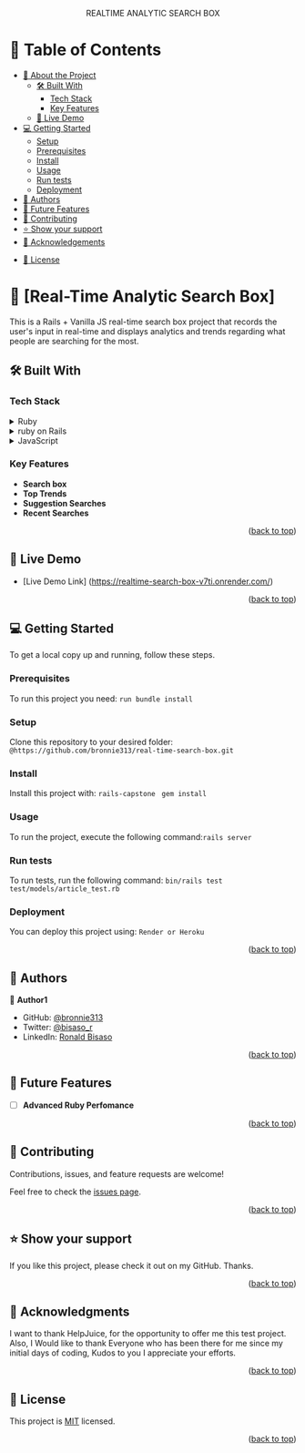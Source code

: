 <a name="readme-top"></a>
<div align="center">
  <!-- You are encouraged to replace this logo with your own! Otherwise, you can also remove it. -->
    REALTIME ANALYTIC SEARCH BOX 
</div>

<!--
HOW TO USE:
This is an example of how you may give instructions on setting up your project locally.

Modify this file to match your project and remove sections that don't apply.

REQUIRED SECTIONS:
- Table of Contents
- About the Project
  - Built With
  - Live Demo
- Getting Started
- Authors
- Future Features
- Contributing
- Show your support
- Acknowledgements
- License

After you're finished please remove all the comments and instructions!
-->


<!-- TABLE OF CONTENTS -->

# 📗 Table of Contents

- [📖 About the Project](#about-project)
  - [🛠 Built With](#built-with)
    - [Tech Stack](#tech-stack)
    - [Key Features](#key-features)
   - [🚀 Live Demo](#live-demo) 
- [💻 Getting Started](#getting-started)
  - [Setup](#setup)
  - [Prerequisites](#prerequisites)
  - [Install](#install)
  - [Usage](#usage)
  - [Run tests](#run-tests)
  - [Deployment](#deployment)
- [👥 Authors](#authors)
- [🔭 Future Features](#future-features)
- [🤝 Contributing](#contributing)
- [⭐️ Show your support](#support)
- [🙏 Acknowledgements](#acknowledgements)
<!-- - [❓ FAQ](#faq) -->
- [📝 License](#license)

<!-- PROJECT DESCRIPTION -->

# 📖 [Real-Time Analytic Search Box] <a name="about-project"></a>

This is a Rails + Vanilla JS real-time search box project that records the user's input in real-time and displays analytics and trends regarding what people are searching for the most.

## 🛠 Built With <a name="built-with"></a>

### Tech Stack <a name="tech-stack"></a>

<details>
<summary>Ruby</summary>
  <ul>
    <li><a href="https://www.postgresql.org/">Ruby</a></li>
  </ul>
</details>
<details>
<summary>ruby on Rails</summary>
  <ul>
    <li><a href="https://rubyonrails.org/">Ruby on Rails</a></li>
  </ul>
</details>
<details>
<summary>JavaScript</summary>
  <ul>
    <li><a href="https://javascript.org/">JavaScript</a></li>
  </ul>
</details>

<!-- Features -->

### Key Features <a name="key-features"></a>

- **Search box**
- **Top Trends**
- **Suggestion Searches**
- **Recent Searches**

<p align="right">(<a href="#readme-top">back to top</a>)</p>

<!-- LIVE DEMO -->

## 🚀 Live Demo <a name="live-demo"></a>


- [Live Demo Link] (https://realtime-search-box-v7ti.onrender.com/)

<p align="right">(<a href="#readme-top">back to top</a>)</p> 

<!-- GETTING STARTED -->

## 💻 Getting Started <a name="getting-started"></a>

To get a local copy up and running, follow these steps.

### Prerequisites

To run this project you need: ` run bundle install `

<!--
Example command:

```sh
 gem install rails
```
 -->

### Setup

Clone this repository to your desired folder: ` @https://github.com/bronnie313/real-time-search-box.git `

<!--
Example commands:

```sh
  cd my-folder
  git clone git@github.com:myaccount/my-project.git
```
--->

 ### Install

Install this project with: ` rails-capstone  `
` gem install `

<!--
Example command:

```sh
  cd my-project
  gem install
```
--->

### Usage

To run the project, execute the following command:` rails server `

<!--
Example command:

```sh
  rails server
```
--->

### Run tests

To run tests, run the following command: ` bin/rails test test/models/article_test.rb `

<!--
Example command:

```sh
  bin/rails test test/models/article_test.rb
```
-->

### Deployment

You can deploy this project using: ` Render or Heroku `

<!--
Example:

```sh

```
 -->

<p align="right">(<a href="#readme-top">back to top</a>)</p>

<!-- AUTHORS -->

## 👥 Authors <a name="authors"></a>

👤 **Author1**

- GitHub: [@bronnie313](https://github.com/bronnie313)
- Twitter: [@bisaso_r](https://twitter.com/bisaso_r)
- LinkedIn: [Ronald Bisaso](https://www.linkedin.com/in/ronnie-bisaso-758017120/)

<p align="right">(<a href="#readme-top">back to top</a>)</p>

<!-- FUTURE FEATURES -->

## 🔭 Future Features <a name="future-features"></a>

- [ ] **Advanced Ruby Perfomance**

<p align="right">(<a href="#readme-top">back to top</a>)</p>

<!-- CONTRIBUTING -->

## 🤝 Contributing <a name="contributing"></a>

Contributions, issues, and feature requests are welcome!

Feel free to check the [issues page](https://github.com/bronnie313/real-time-search-box/issues).

<p align="right">(<a href="#readme-top">back to top</a>)</p>

<!-- SUPPORT -->

## ⭐️ Show your support <a name="support"></a>
If you like this project, please check it out on my GitHub. Thanks.

<p align="right">(<a href="#readme-top">back to top</a>)</p>

<!-- ACKNOWLEDGEMENTS -->

## 🙏 Acknowledgments <a name="acknowledgements"></a>

I want to thank HelpJuice, for the opportunity to offer me this test project. Also, I Would like to thank Everyone who has been there for me since my initial days of coding, Kudos to you I appreciate your efforts. 

<p align="right">(<a href="#readme-top">back to top</a>)</p>

<!-- FAQ (optional)

## ❓ FAQ <a name="faq"></a>

> Add at least 2 questions new developers would ask when they decide to use your project.

- **[Question_1]**

  - [Answer_1]

- **[Question_2]**

  - [Answer_2]

<p align="right">(<a href="#readme-top">back to top</a>)</p>  -->

<!-- LICENSE -->

## 📝 License <a name="license"></a>

This project is [MIT](https://github.com/bronnie313/real-time-search-box/blob/main/LICENSE) licensed.

<p align="right">(<a href="#readme-top">back to top</a>)</p>

